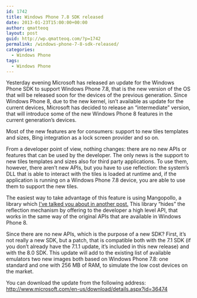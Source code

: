 ```yaml
---
id: 1742
title: Windows Phone 7.8 SDK released
date: 2013-01-23T15:00:00+00:00
author: qmatteoq
layout: post
guid: http://wp.qmatteoq.com/?p=1742
permalink: /windows-phone-7-8-sdk-released/
categories:
  - Windows Phone
tags:
  - Windows Phone
---
```

Yesterday evening Microsoft has released an update for the Windows Phone SDK to support Windows Phone 7.8, that is the new version of the OS that will be released soon for the devices of the previous generation. Since Windows Phone 8, due to the new kernel, isn’t available as update for the current devices, Microsoft has decided to release an “intermediate” version, that will introduce some of the new Windows Phone 8 features in the current generation’s devices. 

Most of the new features are for consumers: support to new tiles templates and sizes, Bing integration as a lock screen provider and so on. 

From a developer point of view, nothing changes: there are no new APIs or features that can be used by the developer. The only news is the support to new tiles templates and sizes also for third party applications. To use them, however, there aren’t new APIs, but you have to use reflection: the system’s DLL that is able to interact with the tiles is loaded at runtime and, if the application is running on a Windows Phone 7.8 device, you are able to use them to support the new tiles. 

The easiest way to take advantage of this feature is using Mangopollo, a library which <a href="http://wp.qmatteoq.com/how-to-support-windows-phone-8-devices-in-a-windows-phone-7-application/" target="_blank">I’ve talked you about in another post.</a> This library “hides” the reflection mechanism by offering to the developer a high level API, that works in the same way of the original APIs that are available in Windows Phone 8. 

Since there are no new APIs, which is the purpose of a new SDK? First, it’s not really a new SDK, but a patch, that is compatible both with the 7.1 SDK (if you don’t already have the 7.1.1 update, it’s included in this new release) and with the 8.0 SDK. This update will add to the existing list of available emulators two new images both based on Windows Phone 7.8: one standard and one with 256 MB of RAM, to simulate the low cost devices on the market. 

You can download the update from the following address: <http://www.microsoft.com/en-us/download/details.aspx?id=36474>